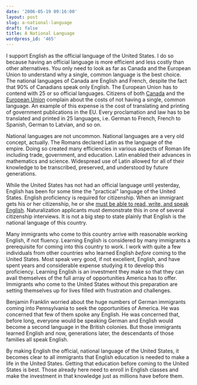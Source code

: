 ```yaml
---
date: '2006-05-19 09:16:00'
layout: post
slug: a-national-language
draft: false
title: A National Language
wordpress_id: '465'
---
```


I support English as the official language of the United States. I do so because having an official language is more efficient and less costly than other alternatives. You only need to look as far as Canada and the European Union to understand why a single, common language is the best choice. The national languages of Canada are English and French, despite the fact that 90% of Canadians speak only English. The European Union has to contend with 25 or so official languages. Citizens of both [Canada](http://digg.com/links/Senate_Votes_to_Make_English_the_%60National_Language_of_U.S.#c1751539) and the [European Union](http://digg.com/links/Senate_Votes_to_Make_English_the_%60National_Language_of_U.S.#c1750890) complain about the costs of not having a single, common language. An example of this expense is the cost of translating and printing of government publications in the EU. Every proclamation and law has to be translated and printed in 25 languages, i.e. German to French, French to Spanish, German to Latvian, and so on.




National languages are not uncommon. National languages are a very old concept, actually. The Romans declared Latin as the language of the empire. Doing so created many efficiencies in various aspects of Roman life including trade, government, and education. Latin enabled their advances in mathematics and science. Widespread use of Latin allowed for all of their knowledge to be transcribed, preserved, and understood by future generations.




While the United States has not had an official language until yesterday, English has been for some time the "practical" language of the United States. English proficiency is required for citizenship. When an immigrant gets his or her citizenship, he or she [must be able to read, write, and speak English](http://www.usimmigrationsupport.org/citizenship_application.html). Naturalization applicants must demonstrate this in one of several citizenship interviews. It is not a big step to state plainly that English is the national language of this country.




Many immigrants who come to this country arrive with reasonable working English, if not fluency. Learning English is considered by many immigrants a prerequisite for coming into this country to work. I work with quite a few individuals from other countries who learned English _before_ coming to the United States. Most speak very good, if not excellent, English, and have spent years and considerable expense studying it to develop this proficiency. Learning English is an investment they make so that they can avail themselves of the full array of opportunities America has to offer. Immigrants who come to the United States without this preparation are setting themselves up for lives filled with frustration and challenges.




Benjamin Franklin worried about the huge numbers of German immigrants coming into Pennsylvania to seek the opportunities of America. He was concerned that few of them spoke any English. He was concerned that, before long, everyone would be speaking German and English would become a second language in the British colonies. But those immigrants learned English and now, generations later, the descendants of those families all speak English.




By making English the official, national language of the United States, it becomes clear to all immigrants that English education is needed to make a life in the United States. Getting that education before coming to the United States is best. Those already here need to enroll in English classes and make the investment in that knowledge just as millions have before them.



